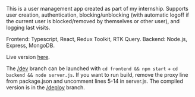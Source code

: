 This is a user management app created as part of my internship. Supports user creation, authentication, blocking/unblocking (with automatic logoff if the current user is blocked/removed by themselves or other user), and logging last visits.

Frontend: Typescript, React, Redux Toolkit, RTK Query.
Backend: Node.js, Express, MongoDB.

Live version [here](https://manageusers.cyclic.app/).

The [/dev](https://github.com/malisovm/manageUsers/tree/dev) branch can be launched with `cd frontend && npm start` + `cd backend && node server.js`. If you want to run build, remove the proxy line from package.json and uncomment lines 5-14 in server.js. The compiled version is in the [/deploy](https://github.com/malisovm/manageUsers/tree/deploy) branch.